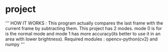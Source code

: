 # project
'''
HOW IT WORKS : This program actually compares the last frame with the current frame by subtracting them.
This project has 2 modes. mode 0 is for is the normal mode and mode 1 has more accuracy(its better to use it in an area with lower brightness).
Required modules : opencv-python(cv2) and numpy
'''
